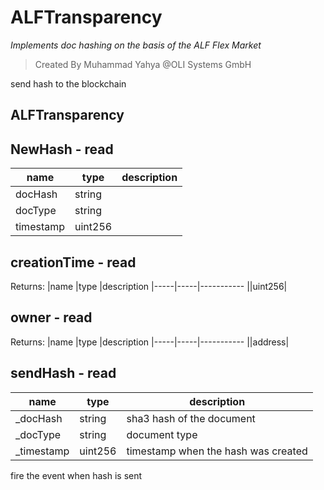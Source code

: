 # ALFTransparency

_Implements doc hashing on the basis of the ALF Flex Market_

> Created By Muhammad Yahya @OLI Systems GmbH

send hash to the blockchain

## ALFTransparency

## NewHash - read

| name      | type    | description |
| --------- | ------- | ----------- |
| docHash   | string  |
| docType   | string  |
| timestamp | uint256 |

## creationTime - read

Returns:
|name |type |description
|-----|-----|-----------
||uint256|

## owner - read

Returns:
|name |type |description
|-----|-----|-----------
||address|

## sendHash - read

| name        | type    | description                         |
| ----------- | ------- | ----------------------------------- |
| \_docHash   | string  | sha3 hash of the document           |
| \_docType   | string  | document type                       |
| \_timestamp | uint256 | timestamp when the hash was created |

fire the event when hash is sent
